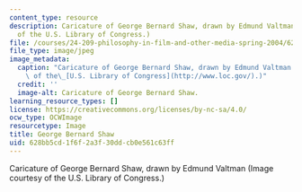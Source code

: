 ```yaml
---
content_type: resource
description: Caricature of George Bernard Shaw, drawn by Edmund Valtman (Image courtesy
  of the U.S. Library of Congress.)
file: /courses/24-209-philosophy-in-film-and-other-media-spring-2004/628bb5cd1f6f2a3f30ddcb0e561c63ff_24-209s04.jpg
file_type: image/jpeg
image_metadata:
  caption: "Caricature of George Bernard Shaw, drawn by Edmund Valtman (Image courtesy\
    \ of the\_[U.S. Library of Congress](http://www.loc.gov/).)"
  credit: ''
  image-alt: Caricature of George Bernard Shaw.
learning_resource_types: []
license: https://creativecommons.org/licenses/by-nc-sa/4.0/
ocw_type: OCWImage
resourcetype: Image
title: George Bernard Shaw
uid: 628bb5cd-1f6f-2a3f-30dd-cb0e561c63ff
---
```

Caricature of George Bernard Shaw, drawn by Edmund Valtman (Image courtesy of the U.S. Library of Congress.)